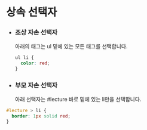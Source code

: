 # **상속 선택자**

- ### 조상 자손 선택자</br>
  아래의 태그는 ul 밑에 있는 모든 태그를 선택합니다.
  ```css
  ul li {
    color: red;
  }
  ```
- ### 부모 자손 선택자</br>
  아래 선택자는 #lecture 바로 밑에 있는 li만을 선택합니다.

```css
#lecture > li {
  border: 1px solid red;
}
```
